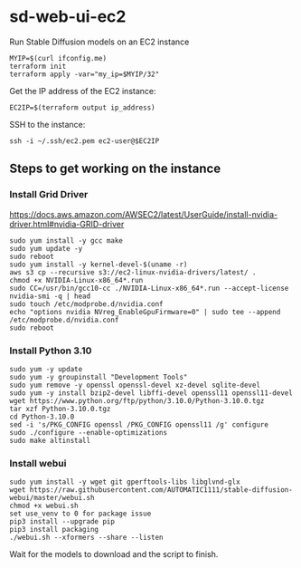 # sd-web-ui-ec2

Run Stable Diffusion models on an EC2 instance

```
MYIP=$(curl ifconfig.me)
terraform init
terraform apply -var="my_ip=$MYIP/32"
```

Get the IP address of the EC2 instance: 

```
EC2IP=$(terraform output ip_address)
```

SSH to the instance:

```
ssh -i ~/.ssh/ec2.pem ec2-user@$EC2IP
```

## Steps to get working on the instance

### Install Grid Driver 

https://docs.aws.amazon.com/AWSEC2/latest/UserGuide/install-nvidia-driver.html#nvidia-GRID-driver

```
sudo yum install -y gcc make
sudo yum update -y
sudo reboot
sudo yum install -y kernel-devel-$(uname -r)
aws s3 cp --recursive s3://ec2-linux-nvidia-drivers/latest/ .
chmod +x NVIDIA-Linux-x86_64*.run
sudo CC=/usr/bin/gcc10-cc ./NVIDIA-Linux-x86_64*.run --accept-license
nvidia-smi -q | head
sudo touch /etc/modprobe.d/nvidia.conf
echo "options nvidia NVreg_EnableGpuFirmware=0" | sudo tee --append /etc/modprobe.d/nvidia.conf
sudo reboot
```

### Install Python 3.10

```
sudo yum -y update
sudo yum -y groupinstall "Development Tools"
sudo yum remove -y openssl openssl-devel xz-devel sqlite-devel
sudo yum -y install bzip2-devel libffi-devel openssl11 openssl11-devel
wget https://www.python.org/ftp/python/3.10.0/Python-3.10.0.tgz
tar xzf Python-3.10.0.tgz
cd Python-3.10.0
sed -i 's/PKG_CONFIG openssl /PKG_CONFIG openssl11 /g' configure
sudo ./configure --enable-optimizations
sudo make altinstall
```

### Install webui

```
sudo yum install -y wget git gperftools-libs libglvnd-glx 
wget https://raw.githubusercontent.com/AUTOMATIC1111/stable-diffusion-webui/master/webui.sh
chmod +x webui.sh
set use_venv to 0 for package issue
pip3 install --upgrade pip
pip3 install packaging
./webui.sh --xformers --share --listen
```

Wait for the models to download and the script to finish.